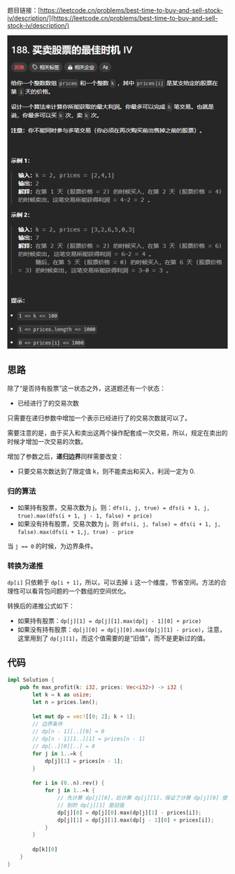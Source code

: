 题目链接：[https://leetcode.cn/problems/best-time-to-buy-and-sell-stock-iv/description/](https://leetcode.cn/problems/best-time-to-buy-and-sell-stock-iv/description/)

![](../../../../../images/2025/1737288304555-12de6315-d587-49a1-b362-1624c90920ff.png)

## 思路
除了“是否持有股票”这一状态之外，这道题还有一个状态：

+ 已经进行了的交易次数

只需要在递归参数中增加一个表示已经进行了的交易次数就可以了。

需要注意的是，由于买入和卖出这两个操作配套成一次交易，所以，规定在卖出的时候才增加一次交易的次数。

增加了参数之后，**递归边界**同样需要改变：

+ 只要交易次数达到了限定值 k，则不能卖出和买入，利润一定为 0.

### 归的算法
+ 如果持有股票，交易次数为 j，则：`dfs(i, j, true) = dfs(i + 1, j, true).max(dfs(i + 1, j - 1, false) + price)`
+ 如果没有持有股票，交易次数为 j，则 `dfs(i, j, false) = dfs(i + 1, j, false).max(dfs(i + 1,j, true) - price`

当 `j == 0` 的时候，为边界条件。

### 转换为递推
`dp[i]` 只依赖于 `dp[i + 1]`，所以，可以去掉 `i` 这一个维度，节省空间。方法的合理性可以看背包问题的一个数组的空间优化。

转换后的递推公式如下：

+ 如果持有股票：`dp[j][1] = dp[j][1].max(dp[j - 1][0] + price)`
+ 如果没有持有股票：`dp[j][0] = dp[j][0].max(dp[j][1] - price)`，注意，这里用到了 `dp[j][1]`，而这个值需要的是“旧值”，而不是更新过的值。

## 代码
```rust
impl Solution {
    pub fn max_profit(k: i32, prices: Vec<i32>) -> i32 {
        let k = k as usize;
        let n = prices.len();
    
        let mut dp = vec![[0; 2]; k + 1];
        // 边界条件
        // dp[n - 1][..][0] = 0
        // dp[n - 1][1..][1] = prices[n - 1]
        // dp[..][0][..] = 0
        for j in 1..=k {
            dp[j][1] = prices[n - 1];
        }
 
        for i in (0..n).rev() {
            for j in 1..=k {
                // 先计算 dp[j][0]，后计算 dp[j][1]，保证了计算 dp[j][0] 使用
                // 到的 dp[j][1] 是旧值
                dp[j][0] = dp[j][0].max(dp[j][1] - prices[i]);
                dp[j][1] = dp[j][1].max(dp[j - 1][0] + prices[i]);
            }
        }

        dp[k][0]
    }
}
```

